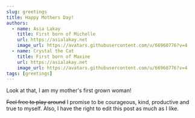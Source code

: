 ```yaml
---
slug: greetings
title: Happy Mothers Day!
authors:
  - name: Asia Lakay
    title: First born of Michelle
    url: https://asialakay.net
    image_url: https://avatars.githubusercontent.com/u/66960776?v=4
  - name: Crystal the Cat
    title: First born of Maxine
    url: https://asialakay.net
    image_url: https://avatars.githubusercontent.com/u/66960776?v=4
tags: [greetings]
---
```


Look at that, I am my mother's first grown woman!

~~Feel free to play around~~ I promise to be courageous, kind, productive and true to myself. Also, I have the right to edit this post as much as I like.